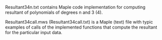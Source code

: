 Resultant34n.txt contains Maple code implementation for computing resultant of polynomials of degrees n and 3 (4).

Resultant34call.mws (Resultant34call.txt) is a Maple (text) file with typic examples of calls of the implemented functions that compute the resultant for the particular input data.
